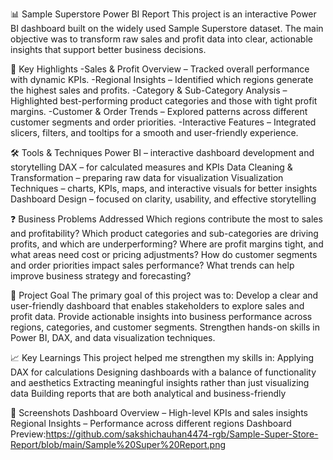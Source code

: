 📊 Sample Superstore Power BI Report
This project is an interactive Power BI dashboard built on the widely used Sample Superstore dataset. The main objective was to transform raw sales and profit data into clear, actionable insights that support better business decisions.

🔑 Key Highlights
-Sales & Profit Overview – Tracked overall performance with dynamic KPIs.
-Regional Insights – Identified which regions generate the highest sales and profits.
-Category & Sub-Category Analysis – Highlighted best-performing product categories and those with tight profit margins.
-Customer & Order Trends – Explored patterns across different customer segments and order priorities.
-Interactive Features – Integrated slicers, filters, and tooltips for a smooth and user-friendly experience.

🛠️ Tools & Techniques
Power BI – interactive dashboard development and storytelling
DAX – for calculated measures and KPIs
Data Cleaning & Transformation – preparing raw data for visualization
Visualization Techniques – charts, KPIs, maps, and interactive visuals for better insights
Dashboard Design – focused on clarity, usability, and effective storytelling

❓ Business Problems Addressed
Which regions contribute the most to sales and profitability?
Which product categories and sub-categories are driving profits, and which are underperforming?
Where are profit margins tight, and what areas need cost or pricing adjustments?
How do customer segments and order priorities impact sales performance?
What trends can help improve business strategy and forecasting?

🎯 Project Goal
The primary goal of this project was to:
Develop a clear and user-friendly dashboard that enables stakeholders to explore sales and profit data.
Provide actionable insights into business performance across regions, categories, and customer segments.
Strengthen hands-on skills in Power BI, DAX, and data visualization techniques.

📈 Key Learnings
This project helped me strengthen my skills in:
Applying DAX for calculations
Designing dashboards with a balance of functionality and aesthetics
Extracting meaningful insights rather than just visualizing data
Building reports that are both analytical and business-friendly

📸 Screenshots
Dashboard Overview – High-level KPIs and sales insights
Regional Insights – Performance across different regions
Dashboard Preview:https://github.com/sakshichauhan4474-rgb/Sample-Super-Store-Report/blob/main/Sample%20Super%20Report.png
